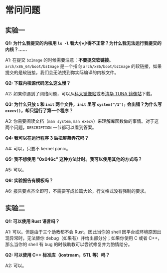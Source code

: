 # 常问问题

## 实验一

**Q1: 为什么我提交的内核用 `ls -l` 看大小小得不正常？为什么我无法运行我提交的内核？……**

A1: 在提交 `bzImage` 的时候需要注意：**不要提交软链接**。`arch/x86_64/boot/bzImage` 是一个指向 `arch/x86/boot/bzImage` 的软链接，如果提交的是软链接，我们会无法找到你实际编译的内核文件。

**Q2: 下载内核源代码怎么这么慢？**

A2: 如果你遇到了网络问题，可以从[科大镜像站](https://mirrors.ustc.edu.cn/kernel.org/linux/kernel/v5.x/linux-5.4.22.tar.xz)或者[清华 TUNA 镜像站](https://mirrors.tuna.tsinghua.edu.cn/kernel/v5.x/linux-5.4.22.tar.xz)下载。

**Q3: 为什么只放 `1` 和 `init` 两个文件，`init` 里写 `system("/1");` 会出错？为什么写 `execv()`，却只运行了第一个程序？**

A3: 你需要阅读文档（`man system`, `man execv`）来理解库函数做的事情。对于这两个问题，`DESCRIPTION` 一节都可以看到答案。

**Q4: 我可以在运行程序 3 后把屏幕弄花吗？**

A4: 可以，只要不 kernel panic。

**Q5: 我不想使用 "0x046c" 这种方法计时。我可以使用其他的方式吗？**

A5: 可以。

**Q6: 实验报告有模板吗？**

A6: 报告要点齐全即可，不需要写成长篇大论，行文格式没有强制的要求。

## 实验二

**Q1: 可以使用 Rust 语言吗？**

A1: 可以。但是由于三个助教都不会 Rust，因此当你的 shell 因平台或环境原因出现异常时，无法替你 debug（如果有）并给出部分分；如果你使用 C 或者 C++，那么当你的 shell 有 bug 的时候助教可以尝试修复并为酌情给分。

**Q2: 可以使用 C++ 标准库（iostream，STL 等）吗？**

A2: 可以。
